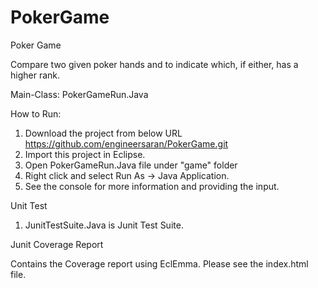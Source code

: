 # PokerGame
Poker Game

Compare two given poker hands and to indicate which, if either, has a higher rank.

Main-Class: PokerGameRun.Java

How to Run:

1) Download the project from below URL
  https://github.com/engineersaran/PokerGame.git
2) Import this project in Eclipse.
3) Open PokerGameRun.Java file under "game" folder
4) Right click and select Run As -> Java Application.
5) See the console for more information and providing the input.


Unit Test

1) JunitTestSuite.Java is Junit Test Suite. 

Junit Coverage Report

Contains the Coverage report using EclEmma. Please see the index.html file.

